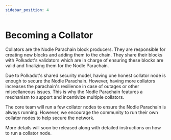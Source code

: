 ```yaml
---
sidebar_position: 4
---
```


# Becoming a Collator

Collators are the Nodle Parachain block producers. They are responsible for creating new blocks and adding them to the chain. They share their blocks with Polkadot's validators which are in charge of ensuring these blocks are valid and finalizing them for the Nodle Parachain.

Due to Polkadot's shared security model, having one honest collator node is enough to secure the Nodle Parachain. However, having more collators increases the parachain's resilience in case of outages or other miscellaneous issues. This is why the Nodle Parachain features a mechanism to support and incentivize multiple collators.

The core team will run a few collator nodes to ensure the Nodle Parachain is always running. However, we encourage the community to run their own collator nodes to help secure the network.

More details will soon be released along with detailed instructions on how to run a collator node.
